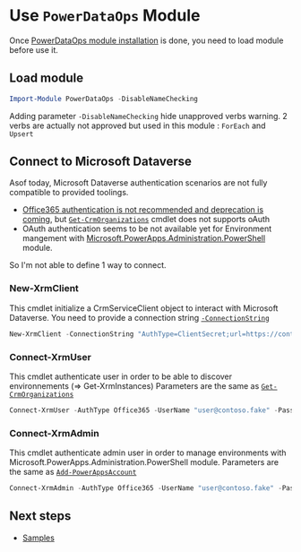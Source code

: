 # Use `PowerDataOps` Module

Once [PowerDataOps module installation](https://github.com/AymericM78/PowerDataOps/blob/main/documentation/install.md) is done, you need to load module before use it.

## Load module

```powershell
Import-Module PowerDataOps -DisableNameChecking
```

Adding parameter `-DisableNameChecking` hide unapproved verbs warning.
2 verbs are actually not approved but used in this module : `ForEach` and `Upsert`

## Connect to Microsoft Dataverse

Asof today, Microsoft Dataverse authentication scenarios are not fully compatible to provided toolings.

- [Office365 authentication is not recommended and deprecation is coming](https://docs.microsoft.com/fr-fr/power-platform/important-changes-coming#deprecation-of-office365-authentication-type-and-organizationserviceproxy-class-for-connecting-to-dataverse), but [`Get-CrmOrganizations`](https://docs.microsoft.com/en-us/powershell/module/microsoft.xrm.tooling.crmconnector.powershell/get-crmorganizations?view=pa-ps-latest) cmdlet does not supports oAuth
- OAuth authentication seems to be not available yet for Environment mangement with [Microsoft.PowerApps.Administration.PowerShell](https://docs.microsoft.com/en-us/power-platform/admin/powerapps-powershell#power-apps-cmdlets-for-administrators) module.

So I'm not able to define 1 way to connect.

### New-XrmClient

This cmdlet initialize a CrmServiceClient object to interact with Microsoft Dataverse.
You need to provide a connection string [`-ConnectionString`](https://docs.microsoft.com/fr-fr/powerapps/developer/data-platform/xrm-tooling/use-connection-strings-xrm-tooling-connect)

```powershell
New-XrmClient -ConnectionString "AuthType=ClientSecret;url=https://contosotest.crm.dynamics.com;ClientId={AppId};ClientSecret={ClientSecret}"
```

### Connect-XrmUser

This cmdlet authenticate user in order to be able to discover environnements (=> Get-XrmInstances)
Parameters are the same as [`Get-CrmOrganizations`](https://docs.microsoft.com/en-us/powershell/module/microsoft.xrm.tooling.crmconnector.powershell/get-crmorganizations?view=pa-ps-latest)

```powershell
Connect-XrmUser -AuthType Office365 -UserName "user@contoso.fake" -Password "MyPass123"
```

### Connect-XrmAdmin

This cmdlet authenticate admin user in order to manage environments with  Microsoft.PowerApps.Administration.PowerShell module.
Parameters are the same as [`Add-PowerAppsAccount`](https://docs.microsoft.com/en-us/powershell/module/microsoft.powerapps.administration.powershell/add-powerappsaccount?view=pa-ps-latest)

```powershell
Connect-XrmAdmin -AuthType Office365 -UserName "user@contoso.fake" -Password "MyPass123"
```

## Next steps

- [Samples](https://github.com/AymericM78/PowerDataOps/tree/main/documentation/samples)
